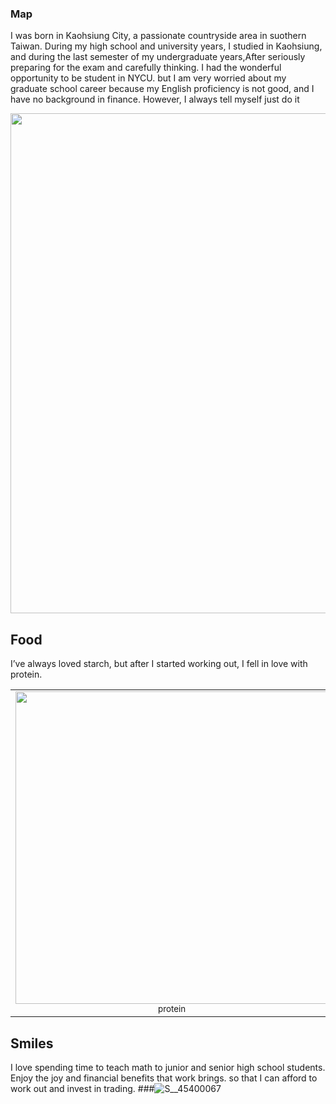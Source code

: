 ### Map 
I was born in Kaohsiung City, a passionate countryside area in suothern Taiwan. During my high school and university years, I studied in Kaohsiung, and during the last semester of my undergraduate years,After seriously preparing for the exam and carefully thinking. I had the wonderful opportunity to be student in NYCU. but I am very worried about my graduate school career because my English proficiency is not good, and I have no background in finance. However, I always tell myself just do it





<img src="https://github.com/user-attachments/assets/119e97b5-2515-4a33-a48d-48f195eb7313" width="800">


## Food 
I’ve always loved starch, but after I started working out, I fell in love with protein. 
<table>
  <tr>
    <td align="center">
      <img src="https://github.com/user-attachments/assets/75b19b29-f965-4391-b75d-bd28c63f2e6c" width="500">
      <br><small>protein</small>
    </td>
    <td align="center">
      <img src="https://github.com/user-attachments/assets/e1c1e41d-ac6d-4536-8c4f-99209a48f227" width="500">
      <br><small>starch</small>
    </td>
  </tr>
</table>





## Smiles
I love spending time to teach math to junior and senior high school students. Enjoy the joy and financial benefits that work brings. so that I can afford to work out and invest in trading.
###![S__45400067](https://github.com/user-attachments/assets/638e4f66-d4a3-4c97-9952-163436c73bf4)

